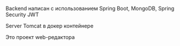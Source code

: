 Backend написан с использованием Spring Boot, MongoDB, Spring Security JWT

Server Tomcat в докер контейнере


Это проект web-редактора